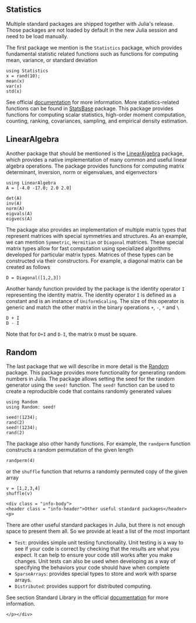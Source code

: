 ## Statistics

Multiple standard packages are shipped together with Julia's release. Those packages are not loaded by default in the new Julia session and need to be load manually.

The first package we mention is the `Statistics` package, which provides fundamental statistic related functions such as functions for computing mean, variance, or standard deviation

```@repl
using Statistics
x = rand(10);
mean(x)
var(x)
std(x)
```

See official [documentation](https://docs.julialang.org/en/v1/stdlib/Statistics/) for more information. More statistics-related functions can be found in [StatsBase](https://juliastats.org/StatsBase.jl/stable/) package. This package provides functions for computing scalar statistics, high-order moment computation, counting, ranking, covariances, sampling, and empirical density estimation.

## LinearAlgebra

Another package that should be mentioned is the [LinearAlgebra](https://docs.julialang.org/en/v1/stdlib/LinearAlgebra/) package, which provides a native implementation of many common and useful linear algebra operations. The package provides functions for computing matrix determinant, inversion, norm or eigenvalues, and eigenvectors

```@repl lingebra
using LinearAlgebra
A = [-4.0 -17.0; 2.0 2.0]

det(A)
inv(A)
norm(A)
eigvals(A)
eigvecs(A)
```

The package also provides an implementation of multiple matrix types that represent matrices with special symmetries and structures. As an example, we can mention `Symmetric`, `Hermitian` or `Diagonal` matrices. These special matrix types allow for fast computation using specialized algorithms developed for particular matrix types. Matrices of these types can be constructed via their constructors. For example, a diagonal matrix can be created as follows

```@repl lingebra
D = Diagonal([1,2,3])
```

Another handy function provided by the package is the identity operator `I` representing the identity matrix. The identity operator `I` is defined as a constant and is an instance of `UniformScaling`. The size of this operator is generic and match the other matrix in the binary operations `+`, `-`, `*` and `\`

```@repl lingebra
D + I
D - I
```

Note that for `D+I` and `D-I`, the matrix `D` must be square.

## Random

The last package that we will describe in more detail is the [Random](https://docs.julialang.org/en/v1/stdlib/Random/) package. This package provides more functionality for generating random numbers in Julia. The package allows setting the seed for the random generator using the `seed!` function. The `seed!` function can be used to create a reproducible code  that contains randomly generated values

```@repl rand
using Random
using Random: seed!

seed!(1234);
rand(2)
seed!(1234);
rand(2)
```

The package also other handy functions. For example, the `randperm` function constructs a random permutation of the given length

```@repl rand
randperm(4)
```

or the `shuffle` function that returns a randomly permuted copy of the given array
```@repl rand
v = [1,2,3,4]
shuffle(v)
```

```@raw html
<div class = "info-body">
<header class = "info-header">Other useful standard packages</header><p>
```

There are other useful standard packages in Julia, but there is not enough space to present them all. So we provide at least a list of the most important
- `Test`: provides simple unit testing functionality. Unit testing is a way to see if your code is correct by checking that the results are what you expect. It can help to ensure your code still works after you make changes. Unit tests can also be used when developing as a way of specifying the behaviors your code should have when complete
- `SparseArrays`: provides special types to store and work with sparse arrays.
- `Distributed`: provides support for distributed computing.

See section Standard Library in the official [documentation](https://docs.julialang.org/en/v1/) for more information.

```@raw html
</p></div>
```
